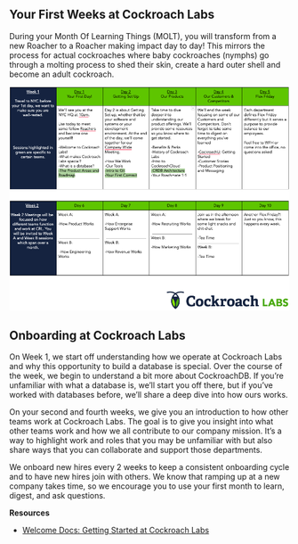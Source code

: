 ## Your First Weeks at Cockroach Labs

During your Month Of Learning Things (MOLT), you will transform from a new Roacher to a Roacher making impact day to day! This mirrors the process for actual cockroaches where baby cockroaches (nymphs) go through a molting process to shed their skin, create a hard outer shell and become an adult cockroach.

![](images/MOLTing.png)

## Onboarding at Cockroach Labs

On Week 1, we start off understanding how we operate at Cockroach Labs and why this opportunity to build a database is special. Over the course of the week, we begin to understand a bit more about CockroachDB. If you’re unfamiliar with what a database is, we’ll start you off there, but if you’ve worked with databases before, we’ll share a deep dive into how ours works.

On your second and fourth weeks, we give you an introduction to how other teams work at Cockroach Labs. The goal is to give you insight into what other teams work and how we all contribute to our company mission. It’s a way to highlight work and roles that you may be unfamiliar with but also share ways that you can collaborate and support those departments.

We onboard new hires every 2 weeks to keep a consistent onboarding cycle and to have new hires join with others. We know that ramping up at a new company takes time, so we encourage you to use your first month to learn, digest, and ask questions.

**Resources**
- [Welcome Docs: Getting Started at Cockroach Labs](https://www.cockroachlabs.com/blog/onboarding-starter-projects/)
